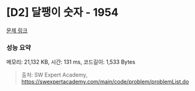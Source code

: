 # [D2] 달팽이 숫자 - 1954 

[문제 링크](https://swexpertacademy.com/main/code/problem/problemDetail.do?contestProbId=AV5PobmqAPoDFAUq) 

### 성능 요약

메모리: 21,132 KB, 시간: 131 ms, 코드길이: 1,533 Bytes



> 출처: SW Expert Academy, https://swexpertacademy.com/main/code/problem/problemList.do